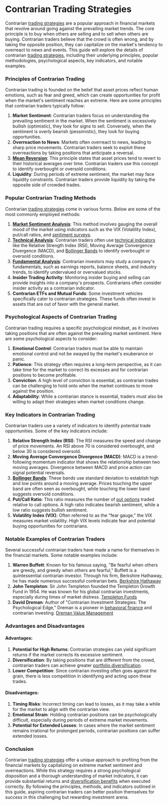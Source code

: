 # Contrarian Trading Strategies

Contrarian [trading strategies](../t/trading_strategies.md) are a popular approach in financial markets that revolve around going against the prevailing market trends. The core principle is to buy when others are selling and to sell when others are buying. Contrarian traders believe that the crowd is often wrong, and by taking the opposite position, they can capitalize on the market's tendency to overreact to news and events. This guide will explore the details of contrarian [trading strategies](../t/trading_strategies.md), including their underlying principles, popular methodologies, psychological aspects, key indicators, and notable examples.

### Principles of Contrarian Trading

Contrarian trading is founded on the belief that asset prices reflect human emotions, such as fear and greed, which can create opportunities for profit when the market's sentiment reaches an extreme. Here are some principles that contrarian traders typically follow:

1. **Market Sentiment**: Contrarian traders focus on understanding the prevailing sentiment in the market. When the sentiment is excessively bullish (optimistic), they look for signs to sell. Conversely, when the sentiment is overly bearish (pessimistic), they look for buying opportunities.
2. **Overreaction to News**: Markets often overreact to news, leading to sharp price movements. Contrarian traders seek to exploit these overreactions by taking positions that anticipate a reversal.
3. **[Mean Reversion](../m/mean_reversion.md)**: This principle states that asset prices tend to revert to their historical averages over time. Contrarian traders use this concept to identify overbought or oversold conditions.
4. **Liquidity**: During periods of extreme sentiment, the market may face liquidity constraints. Contrarian traders provide liquidity by taking the opposite side of crowded trades.

### Popular Contrarian Trading Methods

Contrarian [trading strategies](../t/trading_strategies.md) come in various forms. Below are some of the most commonly employed methods:

1. **[Market Sentiment Analysis](../m/market_sentiment_analysis.md)**: This method involves gauging the overall mood of the market using indicators such as the VIX (Volatility Index), put/call ratios, and [sentiment surveys](../s/sentiment_surveys.md).
2. **[Technical Analysis](../t/technical_analysis.md)**: Contrarian traders often use [technical indicators](../t/technical_indicators.md) like the Relative Strength Index (RSI), Moving Average Convergence Divergence (MACD), and [Bollinger Bands](../b/bollinger_bands.md) to identify overbought or oversold conditions.
3. **[Fundamental Analysis](../f/fundamental_analysis.md)**: Contrarian investors may study a company's fundamentals, such as earnings reports, balance sheets, and industry trends, to identify undervalued or overvalued stocks.
4. **Insider Trading Activity**: Monitoring insider buying and selling can provide insights into a company's prospects. Contrarians often consider insider activity as a contrarian indicator.
5. **Contrarian ETFs and Mutual Funds**: Some investment vehicles specifically cater to contrarian strategies. These funds often invest in assets that are out of favor with the general market.

### Psychological Aspects of Contrarian Trading

Contrarian trading requires a specific psychological mindset, as it involves taking positions that are often against the prevailing market sentiment. Here are some psychological aspects to consider:

1. **Emotional Control**: Contrarian traders must be able to maintain emotional control and not be swayed by the market's exuberance or panic.
2. **Patience**: This strategy often requires a long-term perspective, as it can take time for the market to correct its excesses and for contrarian positions to become profitable.
3. **Conviction**: A high level of conviction is essential, as contrarian trades can be challenging to hold onto when the market continues to move against the position.
4. **Adaptability**: While a contrarian stance is essential, traders must also be willing to adapt their strategies when market conditions change.

### Key Indicators in Contrarian Trading

Contrarian traders use a variety of indicators to identify potential trade opportunities. Some of the key indicators include:

1. **Relative Strength Index (RSI)**: The RSI measures the speed and change of price movements. An RSI above 70 is considered overbought, and below 30 is considered oversold.
2. **Moving Average Convergence Divergence (MACD)**: MACD is a trend-following momentum indicator that shows the relationship between two moving averages. Divergence between MACD and price action can signal potential reversals.
3. **[Bollinger Bands](../b/bollinger_bands.md)**: These bands use standard deviation to establish high and low points around a moving average. Prices touching the upper band are often seen as overbought, while touching the lower band suggests oversold conditions.
4. **Put/Call Ratio**: This ratio measures the number of [put options](../p/put_options.md) traded relative to call options. A high ratio indicates bearish sentiment, while a low ratio suggests bullish sentiment.
5. **Volatility Index (VIX)**: Often referred to as the "fear gauge," the VIX measures market volatility. High VIX levels indicate fear and potential buying opportunities for contrarians.

### Notable Examples of Contrarian Traders

Several successful contrarian traders have made a name for themselves in the financial markets. Some notable examples include:

1. **Warren Buffett**: Known for his famous saying, "Be fearful when others are greedy, and greedy when others are fearful," Buffett is a quintessential contrarian investor. Through his firm, Berkshire Hathaway, he has made numerous successful contrarian bets.
   [Berkshire Hathaway](https://www.berkshirehathaway.com)
2. **John Templeton**: Sir John Templeton founded the Templeton Growth Fund in 1954. He was known for his global contrarian investments, especially during times of market distress.
   [Templeton Funds](https://www.franklintempleton.com)
3. **David Dreman**: Author of "Contrarian Investment Strategies: The Psychological Edge," Dreman is a pioneer in [behavioral finance](../b/behavioral_finance.md) and contrarian investing.
   [Dreman Value Management](http://www.dreman.com)

### Advantages and Disadvantages

#### Advantages:
1. **Potential for High Returns**: Contrarian strategies can yield significant returns if the market corrects its excessive sentiment.
2. **Diversification**: By taking positions that are different from the crowd, contrarian traders can achieve greater [portfolio diversification](../p/portfolio_diversification.md).
3. **Lower Competition**: Since contrarian investing often goes against the grain, there is less competition in identifying and acting upon these trades.

#### Disadvantages:
1. **Timing Risks**: Incorrect timing can lead to losses, as it may take a while for the market to align with the contrarian view.
2. **Emotional Strain**: Holding contrarian positions can be psychologically difficult, especially during periods of extreme market movements.
3. **Potential for Extended Losses**: In cases where the market sentiment remains irrational for prolonged periods, contrarian positions can suffer extended losses.

### Conclusion

Contrarian [trading strategies](../t/trading_strategies.md) offer a unique approach to profiting from the financial markets by capitalizing on extreme market sentiment and overreactions. While this strategy requires a strong psychological disposition and a thorough understanding of market indicators, it can provide substantial returns and [diversification benefits](../d/diversification_benefits.md) when executed correctly. By following the principles, methods, and indicators outlined in this guide, aspiring contrarian traders can better position themselves for success in this challenging but rewarding investment arena.